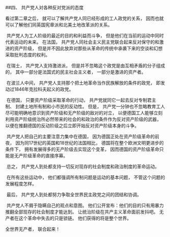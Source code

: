 ##四、 共产党人对各种反对党派的态度

看过第二章之后， 就可以了解共产党人同已经形成的工人政党的关系， 因而也就可以了解他们同英国宪章派和北美土地改革派的关系。

 共产党人为工人阶级的最近的目的和利益而斗争， 但是他们在当前的运动中同时代表运动的未来。 在法国， 共产党人同社会主义民主党联合起来反对保守的和激进的资产阶级， 但是并不因此放弃对那些从革命的传统中承袭下来的空谈和幻想采取批判态度的权利。

 在瑞士， 共产党人支持激进派， 但是并不忽略这个政党是由互相矛盾的分子组成的， 其中一部分是法国式的民主社会主义者， 一部分是激进的资产者。

 在波兰人中间， 共产党人支持那个把土地革命当作民族解放的条件的政党， 即发动过1846年克拉科夫起义的政党。

 在德国， 只要资产阶级采取革命的行动， 共产党就同它一起去反对专制君主制、 封建土地所有制和小市民的反动性。 但是， 共产党一分钟也不忽略教育工人尽可能明确地意识到资产阶级和无产阶级的敌对的对立， 以便德国工人能够立刻利用资产阶级统治所必然带来的社会的和政治的条件作为反对资产阶级的武器， 以便在推翻德国的反动阶级之后立即开始反对资产阶级本身的斗争。

 共产党人把自己的主要注意力集中在德国， 因为德国正处在资产阶级革命的前夜， 因为同17世纪的英国和18世纪的法国相比， 德国将在整个欧洲文明更进步的条件下， 拥有发展得多的无产阶级去实现这个变革， 因而德国的资产阶级革命只能是无产阶级革命的直接序幕。

 总之， 共产党人到处都支持一切反对现存的社会制度和政治制度的革命运动。

 在所有这些运动中， 他们都强调所有制问题是运动的基本问题， 不管这个问题的发展程度怎样。

 最后， 共产党人到处都努力争取全世界民主政党之间的团结和协调。

 共产党人不屑于隐瞒自己的观点和意图。 他们公开宣布：他们的目的只有用暴力推翻全部现存的社会制度才能达到。 让统治阶级在共产主义革命面前发抖吧。 无产者在这个革命中失去的只是锁链。 他们获得的将是整个世界。  

全世界无产者， 联合起来！
